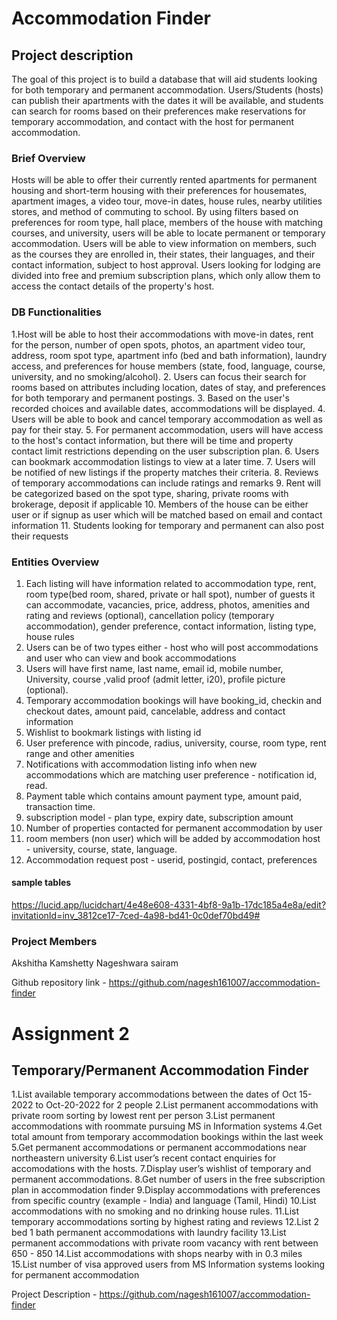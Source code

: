 # Accommodation Finder

## Project description

The goal of this project is to build a database that will aid students looking for both temporary and permanent accommodation. Users/Students (hosts) can publish their apartments with the dates it will be available, and students can search for rooms based on their preferences make reservations for temporary accommodation, and contact with the host for permanent accommodation.

### Brief Overview

Hosts will be able to offer their currently rented apartments for permanent housing and short-term housing with their preferences for housemates, apartment images, a video tour, move-in dates, house rules, nearby utilities stores, and method of commuting to school. By using filters based on preferences for room type, hall place, members of the house with matching courses, and university, users will be able to locate permanent or temporary accommodation. Users will be able to view information on members, such as the courses they are enrolled in, their states, their languages, and their contact information, subject to host approval. Users looking for lodging are divided into free and premium subscription plans, which only allow them to access the contact details of the property's host.

### DB Functionalities

1.Host will be able to host their accommodations with move-in dates, rent for the person, number of open spots, photos, an apartment video tour, address, room spot type, apartment info (bed and bath information), laundry access, and preferences for house members (state, food, language, course, university, and no smoking/alcohol). 2. Users can focus their search for rooms based on attributes including location, dates of stay, and preferences for both temporary and permanent postings. 3. Based on the user's recorded choices and available dates, accommodations will be displayed. 4. Users will be able to book and cancel temporary accommodation as well as pay for their stay. 5. For permanent accommodation, users will have access to the host's contact information, but there will be time and property contact limit restrictions depending on the user subscription plan. 6. Users can bookmark accommodation listings to view at a later time. 7. Users will be notified of new listings if the property matches their criteria. 8. Reviews of temporary accommodations can include ratings and remarks 9. Rent will be categorized based on the spot type, sharing, private rooms with brokerage, deposit if applicable 10. Members of the house can be either user or if signup as user which will be matched based on email and contact information 11. Students looking for temporary and permanent can also post their requests

### Entities Overview

1. Each listing will have information related to accommodation type, rent, room type(bed room, shared, private or hall spot), number of guests it can accommodate, vacancies, price, address, photos, amenities and rating and reviews (optional), cancellation policy (temporary accommodation), gender preference, contact information, listing type, house rules
2. Users can be of two types either - host who will post accommodations and user who can view and book accommodations
3. Users will have first name, last name, email id, mobile number, University, course ,valid proof (admit letter, i20), profile picture (optional).
4. Temporary accommodation bookings will have booking_id, checkin and checkout dates, amount paid, cancelable, address and contact information
5. Wishlist to bookmark listings with listing id
6. User preference with pincode, radius, university, course, room type, rent range and other amenities
7. Notifications with accommodation listing info when new accommodations which are matching user preference - notification id, read.
8. Payment table which contains amount payment type, amount paid, transaction time.
9. subscription model - plan type, expiry date, subscription amount
10. Number of properties contacted for permanent accommodation by user
11. room members (non user) which will be added by accommodation host - university, course, state, language.
12. Accommodation request post - userid, postingid, contact, preferences

#### sample tables

https://lucid.app/lucidchart/4e48e608-4331-4bf8-9a1b-17dc185a4e8a/edit?invitationId=inv_3812ce17-7ced-4a98-bd41-0c0def70bd49#

### Project Members

Akshitha Kamshetty
Nageshwara sairam

Github repository link - https://github.com/nagesh161007/accommodation-finder

# Assignment 2

## Temporary/Permanent Accommodation Finder

1.List available temporary accommodations between the dates of Oct 15-2022 to Oct-20-2022 for 2 people
2.List permanent accommodations with private room sorting by lowest rent per person
3.List permanent accommodations with roommate pursuing MS in Information systems
4.Get total amount from temporary accommodation bookings within the last week
5.Get permanent accommodations or permanent accommodations near northeastern university
6.List user’s recent contact enquiries for accomodations with the hosts.
7.Display user’s wishlist of temporary and permanent accommodations.
8.Get number of users in the free subscription plan in accommodation finder
9.Display accommodations with preferences from specific country (example - India) and language (Tamil, Hindi)
10.List accommodations with no smoking and no drinking house rules.
11.List temporary accommodations sorting by highest rating and reviews
12.List 2 bed 1 bath permanent accommodations with laundry facility
13.List permanent accommodations with private room vacancy with rent between 650 - 850
14.List accommodations with shops nearby with in 0.3 miles
15.List number of visa approved users from MS Information systems looking for permanent accommodation

Project Description - https://github.com/nagesh161007/accommodation-finder
